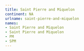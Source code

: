 ```yaml
---
title: Saint Pierre and Miquelon
continent: NA
urlname: saint-pierre-and-miquelon
names:
- Saint Pierre and Miquelon
- Saint Pierre and Miquelon
- PM
- SPM
---
```


